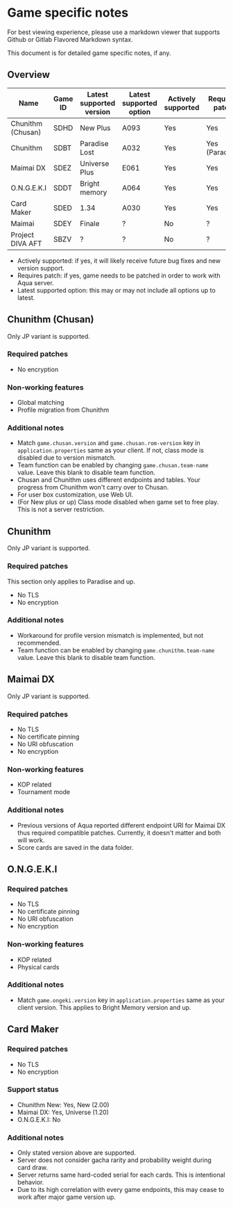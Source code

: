 # Game specific notes
For best viewing experience, please use a markdown viewer that supports Github or Gitlab Flavored Markdown syntax.

This document is for detailed game specific notes, if any.

## Overview

|       Name      | Game ID | Latest supported version | Latest supported option | Actively supported | Requires patch |
| ---             | ---     | ---                      | ---                     | ---                | ---            |
|Chunithm (Chusan)|SDHD     |New Plus                  |A093                     |Yes                 |Yes             |
|Chunithm         |SDBT     |Paradise Lost             |A032                     |Yes                 |Yes (Paradise)  |
|Maimai DX        |SDEZ     |Universe Plus             |E061                     |Yes                 |Yes             |
|O.N.G.E.K.I      |SDDT     |Bright memory             |A064                     |Yes                 |Yes             |
|Card Maker       |SDED     |1.34                      |A030                     |Yes                 |Yes             |
|Maimai           |SDEY     |Finale                    |?                        |No                  |?               |
|Project DIVA AFT |SBZV     |?                         |?                        |No                  |?               |

* Actively supported: if yes, it will likely receive future bug fixes and new version support.
* Requires patch: if yes, game needs to be patched in order to work with Aqua server.
* Latest supported option: this may or may not include all options up to latest.

## Chunithm (Chusan)
Only JP variant is supported.

### Required patches
* No encryption

### Non-working features
* Global matching
* Profile migration from Chunithm

### Additional notes
* Match `game.chusan.version` and `game.chusan.rom-version` key in `application.properties` same as your client. If not, class mode is disabled due to version mismatch.
* Team function can be enabled by changing `game.chusan.team-name` value. Leave this blank to disable team function.
* Chusan and Chunithm uses different endpoints and tables. Your progress from Chunithm won't carry over to Chusan.
* For user box customization, use Web UI.
* (For New plus or up) Class mode disabled when game set to free play. This is not a server restriction.

## Chunithm
Only JP variant is supported.

### Required patches
This section only applies to Paradise and up.
* No TLS
* No encryption

### Additional notes
* Workaround for profile version mismatch is implemented, but not recommended.
* Team function can be enabled by changing `game.chunithm.team-name` value. Leave this blank to disable team function.

## Maimai DX
Only JP variant is supported.

### Required patches
* No TLS
* No certificate pinning
* No URI obfuscation
* No encryption

### Non-working features
* KOP related
* Tournament mode

### Additional notes
* Previous versions of Aqua reported different endpoint URI for Maimai DX thus required compatible patches. Currently, it doesn't matter and both will work.
* Score cards are saved in the data folder.

## O.N.G.E.K.I

### Required patches
* No TLS
* No certificate pinning
* No URI obfuscation
* No encryption

### Non-working features
* KOP related
* Physical cards

### Additional notes
* Match `game.ongeki.version` key in `application.properties` same as your client version. This applies to Bright Memory version and up.

## Card Maker

### Required patches
* No TLS
* No encryption

### Support status
* Chunithm New: Yes, New (2.00)
* Maimai DX: Yes, Universe (1.20)
* O.N.G.E.K.I: No

### Additional notes
* Only stated version above are supported.
* Server does not consider gacha rarity and probability weight during card draw.
* Server returns same hard-coded serial for each cards. This is intentional behavior.
* Due to its high correlation with every game endpoints, this may cease to work after major game version up.